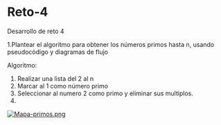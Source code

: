 # Reto-4
Desarrollo de reto 4




1.Plantear el algoritmo para obtener los números primos hasta n, usando pseudocódigo y diagramas de flujo


Algoritmo:
1. Realizar una lista del 2 al n
2. Marcar al 1 como número primo
3. Seleccionar al numero 2 como primo y eliminar sus multiplos.
4.
[![Mapa-primos.png](https://i.postimg.cc/wB7LqtH1/Mapa-primos.png)](https://postimg.cc/1g1fM38S)
